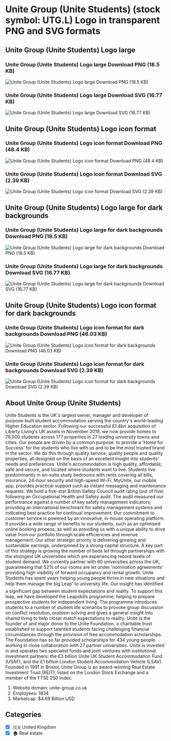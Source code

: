 # Unite Group (Unite Students) (stock symbol: UTG.L) Logo in transparent PNG and SVG formats

## Unite Group (Unite Students) Logo large

### Unite Group (Unite Students) Logo large Download PNG (18.5 KB)

![Unite Group (Unite Students) Logo large Download PNG (18.5 KB)](/img/orig/UTG.L_BIG-bc3f2dca.png)

### Unite Group (Unite Students) Logo large Download SVG (16.77 KB)

![Unite Group (Unite Students) Logo large Download SVG (16.77 KB)](/img/orig/UTG.L_BIG-56fa8c07.svg)

## Unite Group (Unite Students) Logo icon format

### Unite Group (Unite Students) Logo icon format Download PNG (48.4 KB)

![Unite Group (Unite Students) Logo icon format Download PNG (48.4 KB)](/img/orig/UTG.L-6b0c6d28.png)

### Unite Group (Unite Students) Logo icon format Download SVG (2.39 KB)

![Unite Group (Unite Students) Logo icon format Download SVG (2.39 KB)](/img/orig/UTG.L-b6355aa5.svg)

## Unite Group (Unite Students) Logo large for dark backgrounds

### Unite Group (Unite Students) Logo large for dark backgrounds Download PNG (18.5 KB)

![Unite Group (Unite Students) Logo large for dark backgrounds Download PNG (18.5 KB)](/img/orig/UTG.L_BIG.D-1090e059.png)

### Unite Group (Unite Students) Logo large for dark backgrounds Download SVG (16.77 KB)

![Unite Group (Unite Students) Logo large for dark backgrounds Download SVG (16.77 KB)](/img/orig/UTG.L_BIG.D-93cd118c.svg)

## Unite Group (Unite Students) Logo icon format for dark backgrounds

### Unite Group (Unite Students) Logo icon format for dark backgrounds Download PNG (46.03 KB)

![Unite Group (Unite Students) Logo icon format for dark backgrounds Download PNG (46.03 KB)](/img/orig/UTG.L.D-38e10393.png)

### Unite Group (Unite Students) Logo icon format for dark backgrounds Download SVG (2.39 KB)

![Unite Group (Unite Students) Logo icon format for dark backgrounds Download SVG (2.39 KB)](/img/orig/UTG.L.D-aa8b2463.svg)

## About Unite Group (Unite Students)

Unite Students is the UK's largest owner, manager and developer of purpose-built student accommodation serving the country's world-leading Higher Education sector. Following our successful £1.4bn acquisition of Liberty Living's UK assets in November 2019, we now provide homes to 76,000 students across 177 properties in 27 leading university towns and cities. Our people are driven by a common purpose: to provide a 'Home for Success' for the students who live with us and to be the most trusted brand in the sector. We do this through quality service, quality people and quality properties, all designed on the basis of an excellent insight into students' needs and preferences. Unite's accommodation is high quality, affordable, safe and secure, and located where students want to live. Students live predominantly in en-suite study bedrooms with rents covering all bills, insurance, 24-hour security and high-speed Wi-Fi. MyUnite, our mobile app, provides practical support such as instant messaging and maintenance requests. We hold a five-star British Safety Council audit rating (out of five) following an Occupational Health and Safety audit. The audit measured our performance against a number of key safety management indicators, providing an international benchmark for safety management systems and indicating best practice for continual improvement. Our commitment to customer service is powered by an innovative, in-house operating platform. It provides a wide range of benefits to our students, such as an optimised online booking process, as well as providing us with a unique ability to drive value from our portfolio through scale efficiencies and revenue management. Our other strategic priority is delivering growing and sustainable earnings, underpinned by a strong capital structure. A key part of this strategy is growing the number of beds let through partnerships with the strongest UK universities which are experiencing record levels of student demand. We currently partner with 60 universities across the UK, guaranteeing that 52% of our rooms are let under 'nomination agreements' providing high visibility of forward occupancy and rental growth. Unite Students has spent years helping young people thrive in new situations and help them manage the big Leap' to university life. Our insight has identified a significant gap between student expectations and reality. To support this leap, we have developed the Leapskills programme, helping to prepare prospective students for independent living. The programme introduces students to a number of student life scenarios to provoke group discussion on conflict resolution, problem solving and gives a general insight into shared living to help closer match expectations to reality. Unite is the founder of and major donor to the Unite Foundation, a charitable trust established to support talented students facing challenging financial circumstances through the provision of free accommodation scholarships. The Foundation has so far provided scholarships for 434 young people working in close collaboration with 27 partner universities. Unite is invested in and operates two specialist funds and joint ventures with institutional investment partners: the £3 billion Unite UK Student Accommodation Fund (USAF), and the £1 billion London Student Accommodation Vehicle (LSAV). Founded in 1991 in Bristol, Unite Group is an award-winning Real Estate Investment Trust (REIT), listed on the London Stock Exchange and a member of the FTSE 250 Index.

1. Website domain: unite-group.co.uk
2. Employees: 1834
3. Marketcap: $4.69 Billion USD


## Categories
- [x] 🇬🇧 United Kingdom
- [x] 🏠 Real estate
